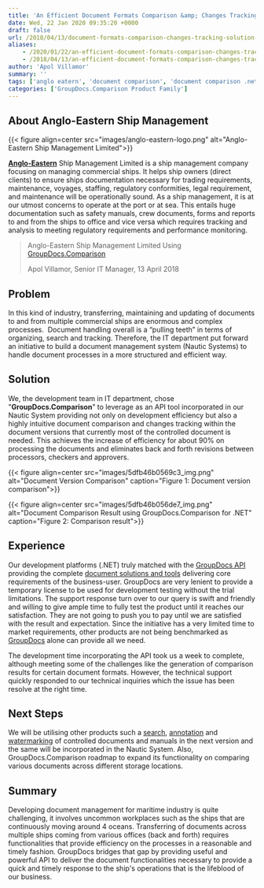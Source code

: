 ```yaml
---
title: 'An Efficient Document Formats Comparison &amp; Changes Tracking Solution by Anglo-Eastern'
date: Wed, 22 Jan 2020 09:35:20 +0000
draft: false
url: /2018/04/13/document-formats-comparison-changes-tracking-solution-by-anglo-eatern/
aliases:
    - /2020/01/22/an-efficient-document-formats-comparison-changes-tracking-solution-for-shipping-management-company/
    - /2018/04/13/an-efficient-document-formats-comparison-changes-tracking-solution-for-shipping-management-company/
author: 'Apol Villamor'
summary: ''
tags: ['anglo eatern', 'document comparison', 'document comparison .net api', 'document comparison tool', 'GroupDocs Comparison', 'ship management', 'Success Stories']
categories: ['GroupDocs.Comparison Product Family']
---
```


## About Anglo-Eastern Ship Management



{{< figure align=center src="images/anglo-eastern-logo.png" alt="Anglo-Eastern Ship Management Limited">}}


**[Anglo-Eastern](http://www.angloeastern.com/)** Ship Management Limited is a ship management company focusing on managing commercial ships. It helps ship owners (direct clients) to ensure ships documentation necessary for trading requirements, maintenance, voyages, staffing, regulatory conformities, legal requirement, and maintenance will be operationally sound. As a ship management, it is at our utmost concerns to operate at the port or at sea. This entails huge documentation such as safety manuals, crew documents, forms and reports to and from the ships to office and vice versa which requires tracking and analysis to meeting regulatory requirements and performance monitoring.

> Anglo-Eastern Ship Management Limited Using [GroupDocs.Comparison](https://products.groupdocs.com/comparison)
> 
> Apol Villamor, Senior IT Manager, 13 April 2018 

## Problem

In this kind of industry, transferring, maintaining and updating of documents to and from multiple commercial ships are enormous and complex processes.  Document handling overall is a “pulling teeth” in terms of organizing, search and tracking. Therefore, the IT department put forward an initiative to build a document management system (Nautic Systems) to handle document processes in a more structured and efficient way.

## Solution

We, the development team in IT department, chose "**GroupDocs.Comparison**" to leverage as an API tool incorporated in our Nautic System providing not only on development efficiency but also a highly intuitive document comparison and changes tracking within the document versions that currently most of the controlled document is needed. This achieves the increase of efficiency for about 90% on processing the documents and eliminates back and forth revisions between processors, checkers and approvers. 



{{< figure align=center src="images/5dfb46b0569c3_img.png" alt="Document Version Comparison" caption="Figure 1: Document version comparison">}}




{{< figure align=center src="images/5dfb46b056de7_img.png" alt="Document Comparison Result using GroupDocs.Comparison for .NET" caption="Figure 2: Comparison result">}}


## Experience

Our development platforms (.NET) truly matched with the [GroupDocs API](https://products.groupdocs.com/comparison/net) providing the complete [document solutions and tools](https://products.groupdocs.com/comparison) delivering core requirements of the business-user. GroupDocs are very lenient to provide a temporary license to be used for development testing without the trial limitations. The support response turn over to our query is swift and friendly and willing to give ample time to fully test the product until it reaches our satisfaction. They are not going to push you to pay until we are satisfied with the result and expectation. Since the initiative has a very limited time to market requirements, other products are not being benchmarked as [GroupDocs](https://products.groupdocs.com/) alone can provide all we need.

The development time incorporating the API took us a week to complete, although meeting some of the challenges like the generation of comparison results for certain document formats. However, the technical support quickly responded to our technical inquiries which the issue has been resolve at the right time.

## Next Steps

We will be utilising other products such a [search](https://products.groupdocs.com/search), [annotation](https://products.groupdocs.com/annotation) and [watermarking](https://products.groupdocs.com/watermark) of controlled documents and manuals in the next version and the same will be incorporated in the Nautic System. Also, GroupDocs.Comparison roadmap to expand its functionality on comparing various documents across different storage locations.

## Summary

Developing document management for maritime industry is quite challenging, it involves uncommon workplaces such as the ships that are continuously moving around 4 oceans. Transferring of documents across multiple ships coming from various offices (back and forth) requires functionalities that provide efficiency on the processes in a reasonable and timely fashion. GroupDocs bridges that gap by providing useful and powerful API to deliver the document functionalities necessary to provide a quick and timely response to the ship's operations that is the lifeblood of our business.




